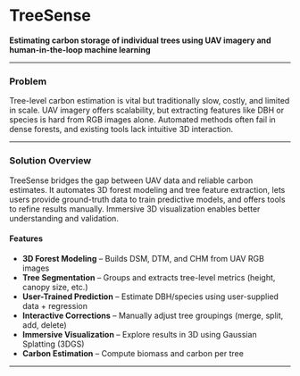 # TreeSense  
**Estimating carbon storage of individual trees using UAV imagery and human-in-the-loop machine learning**

---

### Problem

Tree-level carbon estimation is vital but traditionally slow, costly, and limited in scale. UAV imagery offers scalability, but extracting features like DBH or species is hard from RGB images alone. Automated methods often fail in dense forests, and existing tools lack intuitive 3D interaction.

---

### Solution Overview

TreeSense bridges the gap between UAV data and reliable carbon estimates. It automates 3D forest modeling and tree feature extraction, lets users provide ground-truth data to train predictive models, and offers tools to refine results manually. Immersive 3D visualization enables better understanding and validation.

#### Features

- **3D Forest Modeling** – Builds DSM, DTM, and CHM from UAV RGB images  
- **Tree Segmentation** – Groups and extracts tree-level metrics (height, canopy size, etc.)  
- **User-Trained Prediction** – Estimate DBH/species using user-supplied data + regression  
- **Interactive Corrections** – Manually adjust tree groupings (merge, split, add, delete)  
- **Immersive Visualization** – Explore results in 3D using Gaussian Splatting (3DGS)  
- **Carbon Estimation** – Compute biomass and carbon per tree

---
